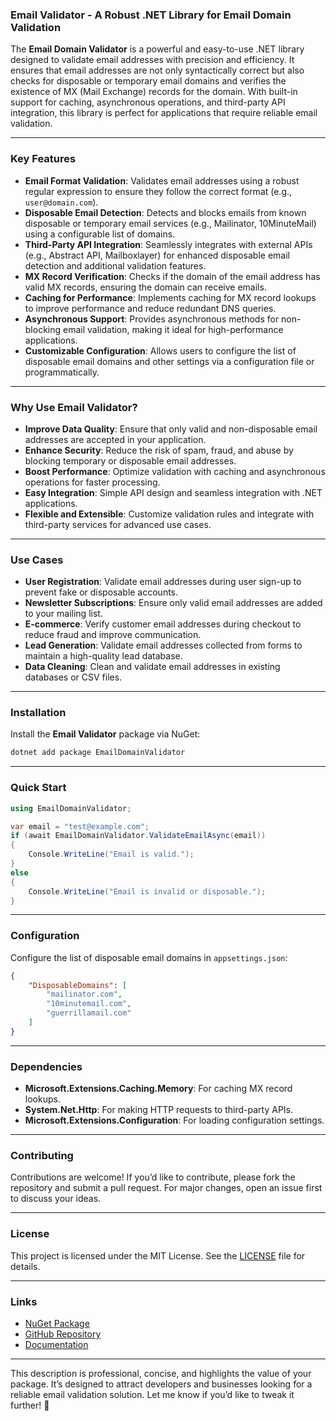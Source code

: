 ### **Email Validator - A Robust .NET Library for Email Domain Validation**
The **Email Domain Validator** is a powerful and easy-to-use .NET library designed to validate email addresses with precision and efficiency. It ensures that email addresses are not only syntactically correct but also checks for disposable or temporary email domains and verifies the existence of MX (Mail Exchange) records for the domain. With built-in support for caching, asynchronous operations, and third-party API integration, this library is perfect for applications that require reliable email validation.

---

### **Key Features**
- **Email Format Validation**: Validates email addresses using a robust regular expression to ensure they follow the correct format (e.g., `user@domain.com`).
- **Disposable Email Detection**: Detects and blocks emails from known disposable or temporary email services (e.g., Mailinator, 10MinuteMail) using a configurable list of domains.
- **Third-Party API Integration**: Seamlessly integrates with external APIs (e.g., Abstract API, Mailboxlayer) for enhanced disposable email detection and additional validation features.
- **MX Record Verification**: Checks if the domain of the email address has valid MX records, ensuring the domain can receive emails.
- **Caching for Performance**: Implements caching for MX record lookups to improve performance and reduce redundant DNS queries.
- **Asynchronous Support**: Provides asynchronous methods for non-blocking email validation, making it ideal for high-performance applications.
- **Customizable Configuration**: Allows users to configure the list of disposable email domains and other settings via a configuration file or programmatically.

---

### **Why Use Email Validator?**
- **Improve Data Quality**: Ensure that only valid and non-disposable email addresses are accepted in your application.
- **Enhance Security**: Reduce the risk of spam, fraud, and abuse by blocking temporary or disposable email addresses.
- **Boost Performance**: Optimize validation with caching and asynchronous operations for faster processing.
- **Easy Integration**: Simple API design and seamless integration with .NET applications.
- **Flexible and Extensible**: Customize validation rules and integrate with third-party services for advanced use cases.

---

### **Use Cases**
- **User Registration**: Validate email addresses during user sign-up to prevent fake or disposable accounts.
- **Newsletter Subscriptions**: Ensure only valid email addresses are added to your mailing list.
- **E-commerce**: Verify customer email addresses during checkout to reduce fraud and improve communication.
- **Lead Generation**: Validate email addresses collected from forms to maintain a high-quality lead database.
- **Data Cleaning**: Clean and validate email addresses in existing databases or CSV files.

---

### **Installation**
Install the **Email Validator** package via NuGet:
```bash
dotnet add package EmailDomainValidator
```

---

### **Quick Start**
```csharp
using EmailDomainValidator;

var email = "test@example.com";
if (await EmailDomainValidator.ValidateEmailAsync(email))
{
    Console.WriteLine("Email is valid.");
}
else
{
    Console.WriteLine("Email is invalid or disposable.");
}
```

---

### **Configuration**
Configure the list of disposable email domains in `appsettings.json`:
```json
{
    "DisposableDomains": [
        "mailinator.com",
        "10minutemail.com",
        "guerrillamail.com"
    ]
}
```

---

### **Dependencies**
- **Microsoft.Extensions.Caching.Memory**: For caching MX record lookups.
- **System.Net.Http**: For making HTTP requests to third-party APIs.
- **Microsoft.Extensions.Configuration**: For loading configuration settings.

---

### **Contributing**
Contributions are welcome! If you’d like to contribute, please fork the repository and submit a pull request. For major changes, open an issue first to discuss your ideas.

---

### **License**
This project is licensed under the MIT License. See the [LICENSE](LICENSE) file for details.

---

### **Links**
- [NuGet Package](https://www.nuget.org/packages/EmailDomainValidator)
- [GitHub Repository](https://github.com/princejk/EmailDomainValidator)
- [Documentation](https://github.com/princejk/EmailDomainValidator/wiki)

---

This description is professional, concise, and highlights the value of your package. It’s designed to attract developers and businesses looking for a reliable email validation solution. Let me know if you’d like to tweak it further! 🚀
